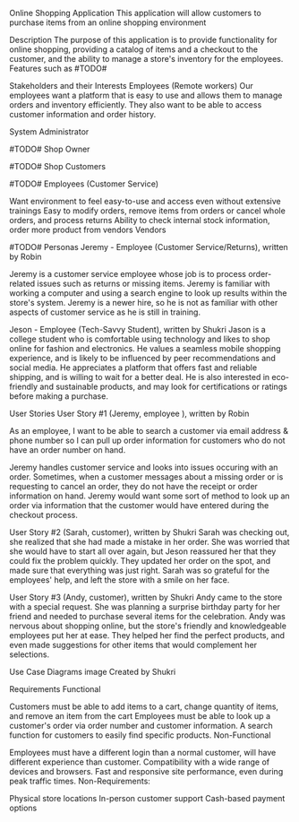 Online Shopping Application
This application will allow customers to purchase items from an online shopping environment

Description
The purpose of this application is to provide functionality for online shopping, providing a catalog of items and a checkout to the customer, and the ability to manage a store's inventory for the employees. Features such as #TODO#

Stakeholders and their Interests
Employees (Remote workers) Our employees want a platform that is easy to use and allows them to manage orders and inventory efficiently. They also want to be able to access customer information and order history.

System Administrator

#TODO#
Shop Owner

#TODO#
Shop Customers

#TODO#
Employees (Customer Service)

Want environment to feel easy-to-use and access even without extensive trainings
Easy to modify orders, remove items from orders or cancel whole orders, and process returns
Ability to check internal stock information, order more product from vendors
Vendors

#TODO#
Personas
Jeremy - Employee (Customer Service/Returns), written by Robin

Jeremy is a customer service employee whose job is to process order-related issues such as returns or missing items. Jeremy is familiar with working a computer and using a search engine to look up results within the store's system. Jeremy is a newer hire, so he is not as familiar with other aspects of customer service as he is still in training.

Jeson - Employee (Tech-Savvy Student), written by Shukri Jason is a college student who is comfortable using technology and likes to shop online for fashion and electronics. He values a seamless mobile shopping experience, and is likely to be influenced by peer recommendations and social media. He appreciates a platform that offers fast and reliable shipping, and is willing to wait for a better deal. He is also interested in eco-friendly and sustainable products, and may look for certifications or ratings before making a purchase.

User Stories
User Story #1 (Jeremy, employee ), written by Robin

As an employee, I want to be able to search a customer via email address & phone number so I can pull up order information for customers who do not have an order number on hand.

Jeremy handles customer service and looks into issues occuring with an order. Sometimes, when a customer messages about a missing order or is requesting to cancel an order, they do not have the receipt or order information on hand. Jeremy would want some sort of method to look up an order via information that the customer would have entered during the checkout process.

User Story #2 (Sarah, customer), written by Shukri Sarah was checking out, she realized that she had made a mistake in her order. She was worried that she would have to start all over again, but Jeson reassured her that they could fix the problem quickly. They updated her order on the spot, and made sure that everything was just right. Sarah was so grateful for the employees' help, and left the store with a smile on her face.

User Story #3 (Andy, customer), written by Shukri Andy came to the store with a special request. She was planning a surprise birthday party for her friend and needed to purchase several items for the celebration. Andy was nervous about shopping online, but the store's friendly and knowledgeable employees put her at ease. They helped her find the perfect products, and even made suggestions for other items that would complement her selections.

Use Case Diagrams
image Created by Shukri

Requirements
Functional

Customers must be able to add items to a cart, change quantity of items, and remove an item from the cart
Employees must be able to look up a customer's order via order number and customer information.
A search function for customers to easily find specific products.
Non-Functional

Employees must have a different login than a normal customer, will have different experience than customer.
Compatibility with a wide range of devices and browsers.
Fast and responsive site performance, even during peak traffic times.
Non-Requirements:

Physical store locations
In-person customer support
Cash-based payment options
